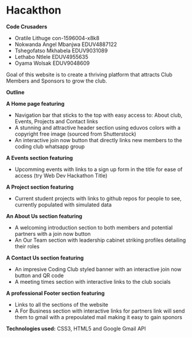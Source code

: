 # Hacakthon

**Code Crusaders**
- Oratile Lithuge  con-1596004-x8k8
- Nokwanda Angel Mbanjwa	EDUV4887122
- Tshegofatso Mkhabela  EDUV9031089
- Lethabo Ntlele  EDUV4955635
- Oyama Wolsak  EDUV9048609

Goal of this website is to create a thriving platform that attracts Club Members and Sponsors to grow the club.

**Outline**

**A Home page featuring**
- Navigation bar that sticks to the top with easy access to:
	About club, Events, Projects and Contact links
- A stunning and attractive header section using eduvos colors with a copyright free image 
	(sourced from Shutterstock)
- An interactive join now button that directly links new members to the coding club whatsapp group

**A Events section featuring**
- Upcomming events with links to a sign up form in the title for ease of access
	(try Web Dev Hackathon Title)

**A Project section featuring**
- Current student projects with links to github repos for people to see,
	currently populated with simulated data

**An About Us section featuring**
- A welcoming introduction section to both members and potential partners with a join now button
- An Our Team section with leadership cabinet striking profiles detailing their roles

**A Contact Us section featuring**
- An impresive Coding Club styled banner with an interactive join now button and QR code
- A meeting times section with interactive links to the club socials

**A professional Footer section featuring**
- Links to all the sections of the website
- A For Business section with interactive links for partners 
	link will send them to gmail with a prepoulated mail making it easy to gain sponors

**Technologies used:**
CSS3, HTML5 and Google Gmail API
